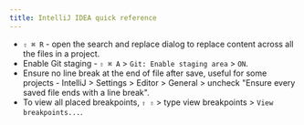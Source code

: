 ```yaml
---
title: IntelliJ IDEA quick reference
---
```


- `⇧ ⌘ R` - open the search and replace dialog to replace content across all the files in a project.
- Enable Git staging - `⇧ ⌘ A` > `Git: Enable staging area` > `ON`.
- Ensure no line break at the end of file after save, useful for some projects - IntelliJ > Settings > Editor > General > uncheck "Ensure every saved file ends with a line break".
- To view all placed breakpoints, `⇧ ⇧`  > type view breakpoints >  `View breakpoints...`.